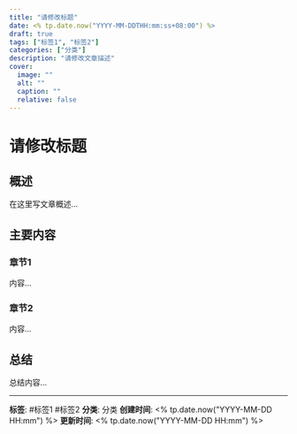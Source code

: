 ```yaml
---
title: "请修改标题"
date: <% tp.date.now("YYYY-MM-DDTHH:mm:ss+08:00") %>
draft: true
tags: ["标签1", "标签2"]
categories: ["分类"]
description: "请修改文章描述"
cover:
  image: ""
  alt: ""
  caption: ""
  relative: false
---
```


# 请修改标题

## 概述

在这里写文章概述...

## 主要内容

### 章节1

内容...

### 章节2

内容...

## 总结

总结内容...

---

**标签**: #标签1 #标签2
**分类**: 分类
**创建时间**: <% tp.date.now("YYYY-MM-DD HH:mm") %>
**更新时间**: <% tp.date.now("YYYY-MM-DD HH:mm") %>
